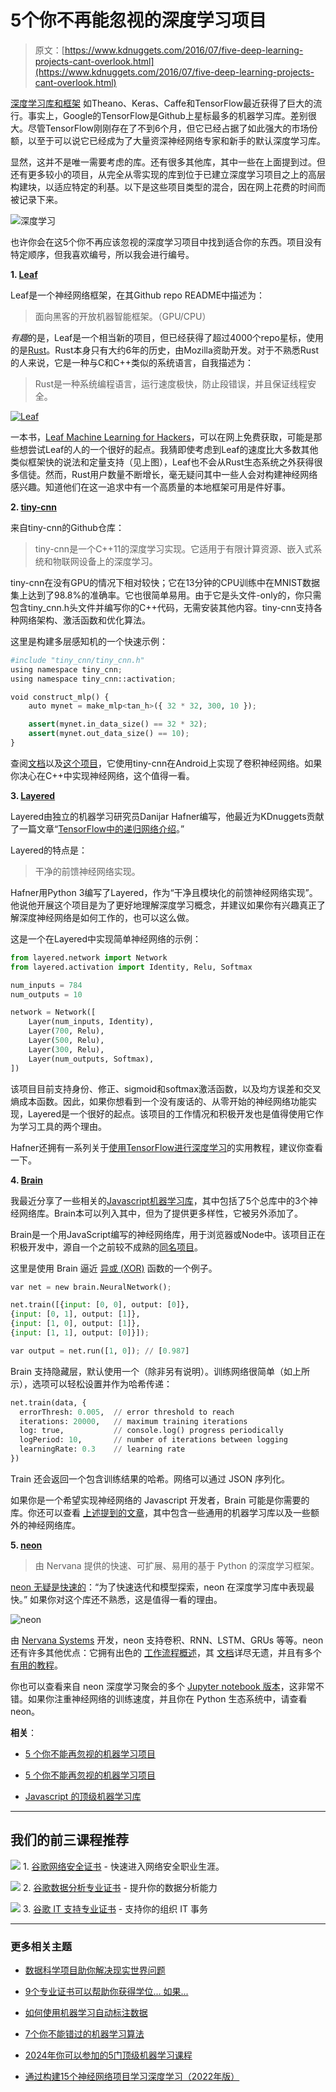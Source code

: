 # 5个你不再能忽视的深度学习项目

> 原文：[https://www.kdnuggets.com/2016/07/five-deep-learning-projects-cant-overlook.html](https://www.kdnuggets.com/2016/07/five-deep-learning-projects-cant-overlook.html)

[深度学习库和框架](/2016/04/top-15-frameworks-machine-learning-experts.html) 如Theano、Keras、Caffe和TensorFlow最近获得了巨大的流行。事实上，Google的TensorFlow是Github上星标最多的机器学习库。差别很大。尽管TensorFlow刚刚存在了不到6个月，但它已经占据了如此强大的市场份额，以至于可以说它已经成为了大量资深神经网络专家和新手的默认深度学习库。

显然，这并不是唯一需要考虑的库。还有很多其他库，其中一些在上面提到过。但还有更多较小的项目，从完全从零实现的库到位于已建立深度学习项目之上的高层构建块，以适应特定的利基。以下是这些项目类型的混合，因在网上花费的时间而被记录下来。

![深度学习](../Images/ff2322252962953f8efde07f883ae5af.png)

也许你会在这5个你不再应该忽视的深度学习项目中找到适合你的东西。项目没有特定顺序，但我喜欢编号，所以我会进行编号。

**1\. [Leaf](https://github.com/autumnai/leaf)**

Leaf是一个神经网络框架，在其Github repo README中描述为：

> 面向黑客的开放机器智能框架。（GPU/CPU）

*有趣*的是，Leaf是一个相当新的项目，但已经获得了超过4000个repo星标，使用的是[Rust](https://www.rust-lang.org/)。Rust本身只有大约6年的历史，由Mozilla资助开发。对于不熟悉Rust的人来说，它是一种与C和C++类似的系统语言，自我描述为：

> Rust是一种系统编程语言，运行速度极快，防止段错误，并且保证线程安全。

[![Leaf](../Images/6e3211f9886a3c2be5b335a6c4b1c17c.png)](https://camo.githubusercontent.com/b417dd49cb71d31dfa1d02c9e7eed8ab2a24d5db/687474703a2f2f617574756d6e61692e636f6d2f696d616765732f617574756d6e5f6c6561665f62656e63686d61726b735f616c65786e65742e706e67)

一本书，[Leaf Machine Learning for Hackers](http://autumnai.com/leaf/book/)，可以在网上免费获取，可能是那些想尝试Leaf的人的一个很好的起点。我猜即使考虑到Leaf的速度比大多数其他类似框架快的说法和定量支持（见上图），Leaf也不会从Rust生态系统之外获得很多信徒。然而，Rust用户数量不断增长，毫无疑问其中一些人会对构建神经网络感兴趣。知道他们在这一追求中有一个高质量的本地框架可用是件好事。

**2\. [tiny-cnn](https://github.com/nyanp/tiny-cnn)**

来自tiny-cnn的Github仓库：

> tiny-cnn是一个C++11的深度学习实现。它适用于有限计算资源、嵌入式系统和物联网设备上的深度学习。

tiny-cnn在没有GPU的情况下相对较快；它在13分钟的CPU训练中在MNIST数据集上达到了98.8%的准确率。它也很简单易用。由于它是头文件-only的，你只需包含tiny_cnn.h头文件并编写你的C++代码，无需安装其他内容。tiny-cnn支持各种网络架构、激活函数和优化算法。

这里是构建多层感知机的一个快速示例：

```py
#include "tiny_cnn/tiny_cnn.h"
using namespace tiny_cnn;
using namespace tiny_cnn::activation;

void construct_mlp() {
    auto mynet = make_mlp<tan_h>({ 32 * 32, 300, 10 });

    assert(mynet.in_data_size() == 32 * 32);
    assert(mynet.out_data_size() == 10);
}

```

查阅[文档](https://github.com/nyanp/tiny-cnn/blob/master/doc/readme.md)以及[这个项目](https://github.com/zhangqianhui/CnnForAndroid)，它使用tiny-cnn在Android上实现了卷积神经网络。如果你决心在C++中实现神经网络，这个值得一看。

**3\. [Layered](https://github.com/danijar/layered)**

Layered由独立的机器学习研究员Danijar Hafner编写，他最近为KDnuggets贡献了一篇文章“[TensorFlow中的递归网络介绍](/2016/05/intro-recurrent-networks-tensorflow.html)。”

Layered的特点是：

> 干净的前馈神经网络实现。

Hafner用Python 3编写了Layered，作为“干净且模块化的前馈神经网络实现”。他说他开展这个项目是为了更好地理解深度学习概念，并建议如果你有兴趣真正了解深度神经网络是如何工作的，也可以这么做。

这是一个在Layered中实现简单神经网络的示例：

```py
from layered.network import Network
from layered.activation import Identity, Relu, Softmax

num_inputs = 784
num_outputs = 10

network = Network([
    Layer(num_inputs, Identity),
    Layer(700, Relu),
    Layer(500, Relu),
    Layer(300, Relu),
    Layer(num_outputs, Softmax),
])

```

该项目目前支持身份、修正、sigmoid和softmax激活函数，以及均方误差和交叉熵成本函数。因此，如果你想看到一个没有废话的、从零开始的神经网络功能实现，Layered是一个很好的起点。该项目的工作情况和积极开发也是值得使用它作为学习工具的两个理由。

Hafner还拥有一系列关于[使用TensorFlow进行深度学习](https://danijar.com/)的实用教程，建议你查看一下。

**4\. [Brain](https://github.com/harthur-org/brain.js)**

我最近分享了一些相关的[Javascript机器学习库](/2016/06/top-machine-learning-libraries-javascript.html)，其中包括了5个总库中的3个神经网络库。Brain本可以列入其中，但为了提供更多样性，它被另外添加了。

Brain是一个用JavaScript编写的神经网络库，用于浏览器或Node中。该项目正在积极开发中，源自一个之前较不成熟的[同名项目](https://github.com/harthur/brain)。

这里是使用 Brain 逼近 [异或 (XOR)](https://en.wikipedia.org/wiki/Exclusive_or) 函数的一个例子。

```py
var net = new brain.NeuralNetwork();

net.train([{input: [0, 0], output: [0]},
{input: [0, 1], output: [1]},
{input: [1, 0], output: [1]},
{input: [1, 1], output: [0]}]);

var output = net.run([1, 0]); // [0.987]

```

Brain 支持隐藏层，默认使用一个（除非另有说明）。训练网络很简单（如上所示），选项可以轻松设置并作为哈希传递：

```py
net.train(data, {
  errorThresh: 0.005,  // error threshold to reach
  iterations: 20000,   // maximum training iterations
  log: true,           // console.log() progress periodically
  logPeriod: 10,       // number of iterations between logging
  learningRate: 0.3    // learning rate
})

```

Train 还会返回一个包含训练结果的哈希。网络可以通过 JSON 序列化。

如果你是一个希望实现神经网络的 Javascript 开发者，Brain 可能是你需要的库。你还可以查看 [上述提到的文章](/2016/06/top-machine-learning-libraries-javascript.html)，其中包含一些通用的机器学习库以及一些额外的神经网络库。

**5\. [neon](https://github.com/NervanaSystems/neon)**

> 由 Nervana 提供的快速、可扩展、易用的基于 Python 的深度学习框架。

[neon 无疑是快速的](https://github.com/soumith/convnet-benchmarks)：“为了快速迭代和模型探索，neon 在深度学习库中表现最快。” 如果你对这个库还不熟悉，这是值得一看的理由。

![neon](../Images/c1354a4338eb7d98cda5a0dc08de96a8.png)

由 [Nervana Systems](https://www.nervanasys.com/) 开发，neon 支持卷积、RNN、LSTM、GRUs 等等。neon 还有许多其他优点：它拥有出色的 [工作流程概述](http://neon.nervanasys.com/docs/latest/overview.html)，其 [文档](http://neon.nervanasys.com/docs/latest/api.html)详尽无遗，并且有多个 [有用的教程](http://neon.nervanasys.com/docs/latest/tutorials.html)。

你也可以查看来自 neon 深度学习聚会的多个 [Jupyter notebook 版本](https://github.com/NervanaSystems/meetup)，这非常不错。如果你注重神经网络的训练速度，并且你在 Python 生态系统中，请查看 neon。

**相关**：

+   [5 个你不能再忽视的机器学习项目](/2016/05/five-machine-learning-projects-cant-overlook.html)

+   [5 个你不能再忽视的机器学习项目](/2016/06/five-more-machine-learning-projects-cant-overlook.html)

+   [Javascript 的顶级机器学习库](/2016/06/top-machine-learning-libraries-javascript.html)

* * *

## 我们的前三课程推荐

![](../Images/0244c01ba9267c002ef39d4907e0b8fb.png) 1\. [谷歌网络安全证书](https://www.kdnuggets.com/google-cybersecurity) - 快速进入网络安全职业生涯。

![](../Images/e225c49c3c91745821c8c0368bf04711.png) 2\. [谷歌数据分析专业证书](https://www.kdnuggets.com/google-data-analytics) - 提升你的数据分析能力

![](../Images/0244c01ba9267c002ef39d4907e0b8fb.png) 3\. [谷歌 IT 支持专业证书](https://www.kdnuggets.com/google-itsupport) - 支持你的组织 IT 事务

* * *

### 更多相关主题

+   [数据科学项目助你解决现实世界问题](https://www.kdnuggets.com/2022/11/data-science-projects-help-solve-real-world-problems.html)

+   [9个专业证书可以帮助你获得学位... 如果...](https://www.kdnuggets.com/9-professional-certificates-that-can-take-you-onto-a-degree-if-you-really-want-to)

+   [如何使用机器学习自动标注数据](https://www.kdnuggets.com/2022/02/machine-learning-automatically-label-data.html)

+   [7个你不能错过的机器学习算法](https://www.kdnuggets.com/7-machine-learning-algorithms-you-cant-miss)

+   [2024年你可以参加的5门顶级机器学习课程](https://www.kdnuggets.com/5-top-machine-learning-courses-you-can-take-in-2024)

+   [通过构建15个神经网络项目学习深度学习（2022年版）](https://www.kdnuggets.com/2022/01/15-neural-network-projects-build-2022.html)
